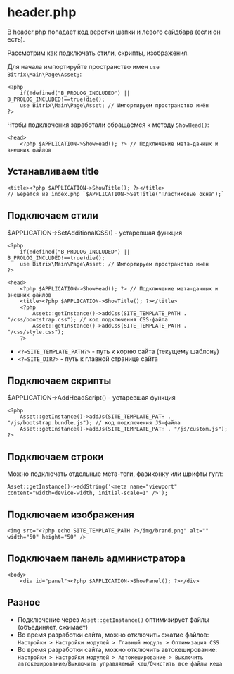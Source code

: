 # header.php
В header.php попадает код верстки шапки и левого сайдбара (если он есть).

Рассмотрим как подключать стили, скрипты, изображения.

Для начала импортируйте пространство имен `use Bitrix\Main\Page\Asset;`:

    <?php
        if(!defined("B_PROLOG_INCLUDED") || B_PROLOG_INCLUDED!==true)die();
        use Bitrix\Main\Page\Asset; // Импортируем пространство имён
    ?>

Чтобы подключения заработали обращаемся к методу `ShowHead()`:

    <head>
        <?php $APPLICATION->ShowHead(); ?> // Подключение мета-данных и внешних файлов

## Устанавливаем title
    
    <title><?php $APPLICATION->ShowTitle(); ?></title>
    // Берется из index.php `$APPLICATION->SetTitle("Пластиковые окна");`

## Подключаем стили
$APPLICATION->SetAdditionalCSS() - устаревшая функция

    <?php
        if(!defined("B_PROLOG_INCLUDED") || B_PROLOG_INCLUDED!==true)die();
        use Bitrix\Main\Page\Asset; // Импортируем пространство имён
    ?>

    <head>
        <?php $APPLICATION->ShowHead(); ?> // Подключение мета-данных и внешних файлов
        <title><?php $APPLICATION->ShowTitle(); ?></title>
        <?php
            Asset::getInstance()->addCss(SITE_TEMPLATE_PATH . "/css/bootstrap.css"); // код подключения CSS-файла
            Asset::getInstance()->addCss(SITE_TEMPLATE_PATH . "/css/style.css"); 
        ?>

- `<?=SITE_TEMPLATE_PATH?>` - путь к корню сайта (текущему шаблону)
- `<?=SITE_DIR?>` - путь к главной странице сайта

## Подключаем скрипты
$APPLICATION->AddHeadScript() - устаревшая функция

    <?php
        Asset::getInstance()->addJs(SITE_TEMPLATE_PATH . "/js/bootstrap.bundle.js"); // код подключения JS-файла
        Asset::getInstance()->addJs(SITE_TEMPLATE_PATH . "/js/custom.js");
    ?>

## Подключаем строки
Можно подключать отдельные мета-теги, фавиконку или шрифты гугл:

    Asset::getInstance()->addString('<meta name="viewport" content="width=device-width, initial-scale=1" />');

## Подключаем изображения

    <img src="<?php echo SITE_TEMPLATE_PATH ?>/img/brand.png" alt="" width="50" height="50" />

## Подключаем панель администратора

    <body>
        <div id="panel"><?php $APPLICATION->ShowPanel(); ?></div>

## Разное
- Подключение через `Asset::getInstance()` оптимизирует файлы (объединяет, сжимает)
- Во время разработки сайта, можно отключить сжатие файлов: `Настройки > Настройки модулей > Главный модуль > Оптимизация CSS`
- Во время разработки сайта, можно отключить автокеширование: `Настройки > Настройки модулей > Автокеширование > Выключить автокеширование/Выключить управляемый кеш/Очистить все файлы кеша`
